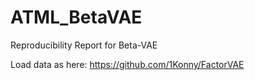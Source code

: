 # ATML_BetaVAE
Reproducibility Report for Beta-VAE


Load data as here: https://github.com/1Konny/FactorVAE
